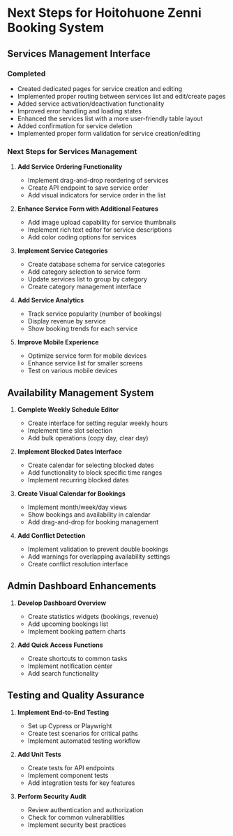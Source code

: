 # Next Steps for Hoitohuone Zenni Booking System

## Services Management Interface

### Completed
- Created dedicated pages for service creation and editing
- Implemented proper routing between services list and edit/create pages
- Added service activation/deactivation functionality
- Improved error handling and loading states
- Enhanced the services list with a more user-friendly table layout
- Added confirmation for service deletion
- Implemented proper form validation for service creation/editing

### Next Steps for Services Management

1. **Add Service Ordering Functionality**
   - Implement drag-and-drop reordering of services
   - Create API endpoint to save service order
   - Add visual indicators for service order in the list

2. **Enhance Service Form with Additional Features**
   - Add image upload capability for service thumbnails
   - Implement rich text editor for service descriptions
   - Add color coding options for services

3. **Implement Service Categories**
   - Create database schema for service categories
   - Add category selection to service form
   - Update services list to group by category
   - Create category management interface

4. **Add Service Analytics**
   - Track service popularity (number of bookings)
   - Display revenue by service
   - Show booking trends for each service

5. **Improve Mobile Experience**
   - Optimize service form for mobile devices
   - Enhance service list for smaller screens
   - Test on various mobile devices

## Availability Management System

1. **Complete Weekly Schedule Editor**
   - Create interface for setting regular weekly hours
   - Implement time slot selection
   - Add bulk operations (copy day, clear day)

2. **Implement Blocked Dates Interface**
   - Create calendar for selecting blocked dates
   - Add functionality to block specific time ranges
   - Implement recurring blocked dates

3. **Create Visual Calendar for Bookings**
   - Implement month/week/day views
   - Show bookings and availability in calendar
   - Add drag-and-drop for booking management

4. **Add Conflict Detection**
   - Implement validation to prevent double bookings
   - Add warnings for overlapping availability settings
   - Create conflict resolution interface

## Admin Dashboard Enhancements

1. **Develop Dashboard Overview**
   - Create statistics widgets (bookings, revenue)
   - Add upcoming bookings list
   - Implement booking pattern charts

2. **Add Quick Access Functions**
   - Create shortcuts to common tasks
   - Implement notification center
   - Add search functionality

## Testing and Quality Assurance

1. **Implement End-to-End Testing**
   - Set up Cypress or Playwright
   - Create test scenarios for critical paths
   - Implement automated testing workflow

2. **Add Unit Tests**
   - Create tests for API endpoints
   - Implement component tests
   - Add integration tests for key features

3. **Perform Security Audit**
   - Review authentication and authorization
   - Check for common vulnerabilities
   - Implement security best practices 